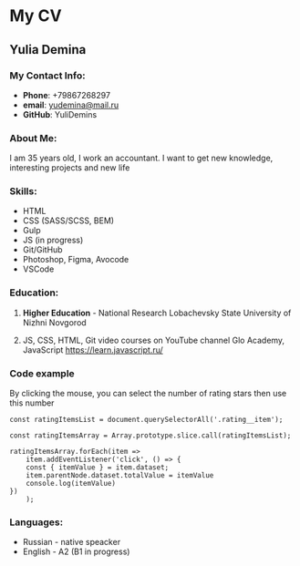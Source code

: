 # My CV

## **Yulia Demina**

### My Contact Info:

- **Phone**: +79867268297
- **email**: yudemina@mail.ru
- **GitHub**: YuliDemins

### About Me:

I am 35 years old, I work an accountant. I want to get new knowledge, interesting projects and new life

### Skills:

- HTML
- CSS (SASS/SCSS, BEM)
- Gulp
- JS (in progress)
- Git/GitHub
- Photoshop, Figma, Avocode
- VSCode

### Education:

1. **Higher Education** - National Research Lobachevsky State University of Nizhni Novgorod

2. JS, CSS, HTML, Git video courses on YouTube channel Glo Academy,
   JavaScript https://learn.javascript.ru/

### Code example

By clicking the mouse, you can select the number of rating stars then use this number

```
const ratingItemsList = document.querySelectorAll('.rating__item');

const ratingItemsArray = Array.prototype.slice.call(ratingItemsList);

ratingItemsArray.forEach(item =>
    item.addEventListener('click', () => {
    const { itemValue } = item.dataset;
    item.parentNode.dataset.totalValue = itemValue
    console.log(itemValue)
})
    );
```

### Languages:

- Russian - native speacker
- English - A2 (B1 in progress)
